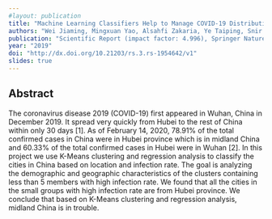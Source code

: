 ```yaml
---
#layout: publication
title: "Machine Learning Classifiers Help to Manage COVID-19 Distribution in China"
authors: "Wei Jiaming, Mingxuan Yao, Alsahfi Zakaria, Ye Taiping, Snir Eli and Rahmani Bahareh"
publication: "Scientific Report (impact factor: 4.996), Springer Nature"
year: "2019"
doi: "http://dx.doi.org/10.21203/rs.3.rs-1954642/v1"
slides: true
---
```


## Abstract
The coronavirus disease 2019 (COVID-19) first appeared in Wuhan, China in December 2019. It spread very quickly from Hubei to the rest of China within only 30 days [1]. As of February 14, 2020, 78.91% of the total confirmed cases in China were in Hubei province which is in midland China and 60.33% of the total confirmed cases in Hubei were in Wuhan [2]. In this project we use K-Means clustering and regression analysis to classify the cities in China based on location and infection rate. The goal is analyzing the demographic and geographic characteristics of the clusters containing less than 5 members with high infection rate. We found that all the cities in the small groups with high infection rate are from Hubei province. We conclude that based on K-Means clustering and regression analysis, midland China is in trouble.
